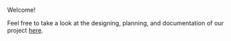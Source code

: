 Welcome!

Feel free to take a look at the designing, planning, and documentation of our project [here](https://drive.google.com/open?id=1tKHSbQNqDPcZLX5cxe2B5zHgQszxlRcNng). 